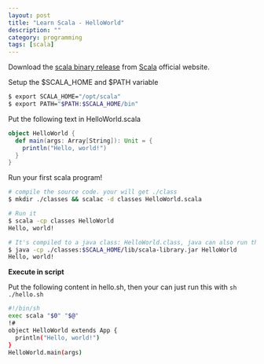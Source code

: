```yaml
---
layout: post
title: "Learn Scala - HelloWorld"
description: ""
category: programming
tags: [scala]
---
```


Download the [scala binary release](http://downloads.typesafe.com/scala/2.11.7/scala-2.11.7.tgz?_ga=1.95405148.1942490175.1451361593) from 
[Scala](http://www.scala-lang.org) 
official website.

Setup the $SCALA_HOME and $PATH variable

```bash
$ export SCALA_HOME="/opt/scala"
$ export PATH="$PATH:$SCALA_HOME/bin"
```

Put the following text in HelloWorld.scala

```scala
object HelloWorld {
  def main(args: Array[String]): Unit = {
    println("Hello, world!")
  }
}
```

Run your first scala program!

```bash
# compile the source code. your will get ./class
$ mkdir ./classes && scalac -d classes HelloWorld.scala

# Run it
$ scala -cp classes HelloWorld
Hello, world!

# It's compiled to a java class: HelloWorld.class, java can also run this (scala-library.jar needed):
$ java -cp ./classes:$SCALA_HOME/lib/scala-library.jar HelloWorld
Hello, world!
```

__Execute in script__

Put the following content in hello.sh, then your can just run this with `sh ./hello.sh`

```bash
#!/bin/sh
exec scala "$0" "$@"
!#
object HelloWorld extends App {
  println("Hello, world!")
}
HelloWorld.main(args)
```